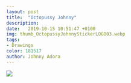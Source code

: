 ```yaml
---
layout: post
title:  "Octopussy Johnny"
description: 
date:   2019-10-15 10:51:47 +0100
img: thumb_OctopussyJohnnyStickerLOGO03.webp
tags: 
- Drawings
color: 181517
author: Johnny Adora
---
```

![]({{site.baseurl}}/images/OctopussyJohnnyStickerLOGO03.webp)